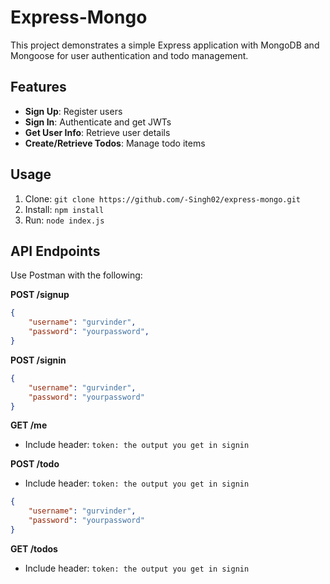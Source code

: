 # Express-Mongo

This project demonstrates a simple Express application with MongoDB and Mongoose for user authentication and todo management.

## Features
- **Sign Up**: Register users
- **Sign In**: Authenticate and get JWTs
- **Get User Info**: Retrieve user details
- **Create/Retrieve Todos**: Manage todo items

## Usage
1. Clone: `git clone https://github.com/-Singh02/express-mongo.git`
2. Install: `npm install`
3. Run: `node index.js`

## API Endpoints
Use Postman with the following:

**POST /signup**
```json
{ 
    "username": "gurvinder", 
    "password": "yourpassword", 
}
```

**POST /signin**
```json
{ 
    "username": "gurvinder", 
    "password": "yourpassword" 
}
```
**GET /me**
- Include header: `token: the output you get in signin`

**POST /todo**
- Include header: `token: the output you get in signin`
```json
{ 
    "username": "gurvinder", 
    "password": "yourpassword" 
}
```
**GET /todos**
- Include header: `token: the output you get in signin`

